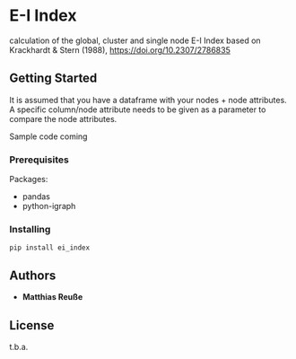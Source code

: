 # E-I Index
calculation of the global, cluster and single node E-I Index based on Krackhardt & Stern (1988), https://doi.org/10.2307/2786835

## Getting Started

It is assumed that you have a dataframe with your nodes + node attributes.
A specific column/node attribute needs to be given as a parameter to compare the node attributes.
 
Sample code coming

### Prerequisites

Packages:
* pandas
* python-igraph

### Installing

```
pip install ei_index
```

## Authors

* **Matthias Reuße**

## License

t.b.a.


